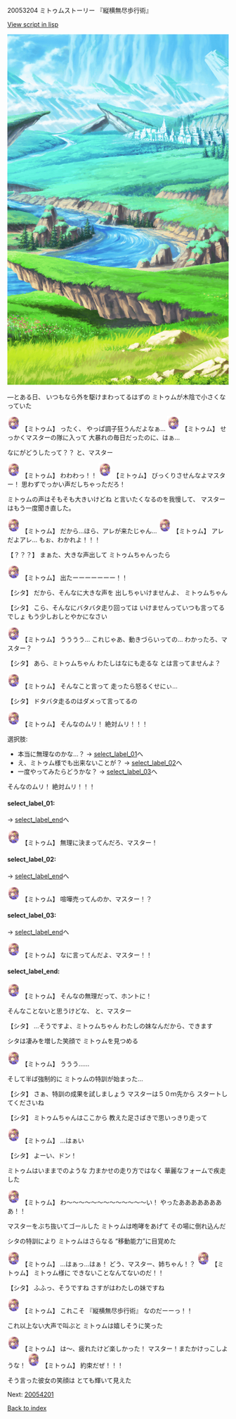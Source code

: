 20053204 ミトゥムストーリー 『縦横無尽歩行術』

[View script in lisp](../scripts/20053204.txt)

![plain.png](../images/backgrounds/plain.png)

—とある日、
いつもなら外を駆けまわってるはずの
ミトゥムが木陰で小さくなっていた

<img src="../images/units/200531.png" alt="200531.png" height="34"/>
【ミトゥム】
ったく、
やっぱ調子狂うんだよなぁ…

<img src="../images/units/200531.png" alt="200531.png" height="34"/>
【ミトゥム】
せっかくマスターの隊に入って
大暴れの毎日だったのに、はぁ…

なにがどうしたって？？
と、マスター

<img src="../images/units/200531.png" alt="200531.png" height="34"/>
【ミトゥム】
わわわっ！！

<img src="../images/units/200531.png" alt="200531.png" height="34"/>
【ミトゥム】
びっくりさせんなよマスター！
思わずでっかい声だしちゃっただろ！

ミトゥムの声はそもそも大きいけどね
と言いたくなるのを我慢して、
マスターはもう一度聞き直した。

<img src="../images/units/200531.png" alt="200531.png" height="34"/>
【ミトゥム】
だから…ほら、アレが来たじゃん…

<img src="../images/units/200531.png" alt="200531.png" height="34"/>
【ミトゥム】
アレだよアレ…
もぉ、わかれよ！！！

【？？？】
まぁた、大きな声出して
ミトゥムちゃんったら

<img src="../images/units/200531.png" alt="200531.png" height="34"/>
【ミトゥム】
出たーーーーーーー！！

【シタ】
だから、そんなに大きな声を
出しちゃいけませんよ、
ミトゥムちゃん

【シタ】
こら、そんなにバタバタ走り回っては
いけませんっていつも言ってるでしょ
もう少しおしとやかになさい

<img src="../images/units/200531.png" alt="200531.png" height="34"/>
【ミトゥム】
うううう…
これじゃあ、動きづらいっての…
わかったろ、マスター？

【シタ】
あら、ミトゥムちゃん
わたしはなにも走るな
とは言ってませんよ？

<img src="../images/units/200531.png" alt="200531.png" height="34"/>
【ミトゥム】
そんなこと言って
走ったら怒るくせにぃ…

【シタ】
ドタバタ走るのはダメって言ってるの

<img src="../images/units/200531.png" alt="200531.png" height="34"/>
【ミトゥム】
そんなのムリ！
絶対ムリ！！！

選択肢:
- 本当に無理なのかな…？ → [select_label_01](#select_label_01)へ
- え、ミトゥム様でも出来ないことが？ → [select_label_02](#select_label_02)へ
- 一度やってみたらどうかな？ → [select_label_03](#select_label_03)へ

そんなのムリ！
絶対ムリ！！！

#### select_label_01:
 → [select_label_end](#select_label_end)へ

<img src="../images/units/200531.png" alt="200531.png" height="34"/>
【ミトゥム】
無理に決まってんだろ、マスター！

#### select_label_02:
 → [select_label_end](#select_label_end)へ

<img src="../images/units/200531.png" alt="200531.png" height="34"/>
【ミトゥム】
喧嘩売ってんのか、マスター！？

#### select_label_03:
 → [select_label_end](#select_label_end)へ

<img src="../images/units/200531.png" alt="200531.png" height="34"/>
【ミトゥム】
なに言ってんだよ、マスター！！

#### select_label_end:

<img src="../images/units/200531.png" alt="200531.png" height="34"/>
【ミトゥム】
そんなの無理だって、ホントに！

そんなことないと思うけどな、
と、マスター

【シタ】
…そうですよ、ミトゥムちゃん
わたしの妹なんだから、できます

シタは凄みを増した笑顔で
ミトゥムを見つめる

<img src="../images/units/200531.png" alt="200531.png" height="34"/>
【ミトゥム】
ううう……

そして半ば強制的に
ミトゥムの特訓が始まった…

【シタ】
さぁ、特訓の成果を試しましょう
マスターは５０ｍ先から
スタートしてくださいね

【シタ】
ミトゥムちゃんはここから
教えた足さばきで思いっきり走って

<img src="../images/units/200531.png" alt="200531.png" height="34"/>
【ミトゥム】
…はぁい

【シタ】
よーい、ドン！

ミトゥムはいままでのような
力まかせの走り方ではなく
華麗なフォームで疾走した

<img src="../images/units/200531.png" alt="200531.png" height="34"/>
【ミトゥム】
わ〜〜〜〜〜〜〜〜〜〜〜〜〜い！
やったああああああああ！！

マスターをぶち抜いてゴールした
ミトゥムは咆哮をあげて
その場に倒れ込んだ

シタの特訓により
ミトゥムはさらなる
“移動能力”に目覚めた

<img src="../images/units/200531.png" alt="200531.png" height="34"/>
【ミトゥム】
…はぁっ…はぁ！
どう、マスター、姉ちゃん！？

<img src="../images/units/200531.png" alt="200531.png" height="34"/>
【ミトゥム】
ミトゥム様に
できないことなんてないのだ！！

【シタ】
ふふっ、そうですね
さすがはわたしの妹ですね

<img src="../images/units/200531.png" alt="200531.png" height="34"/>
【ミトゥム】
これこそ
『縦横無尽歩行術』
なのだーーっ！！

これ以上ない大声で叫ぶと
ミトゥムは嬉しそうに笑った

<img src="../images/units/200531.png" alt="200531.png" height="34"/>
【ミトゥム】
は〜、疲れたけど楽しかった！
マスター！またかけっこしような！

<img src="../images/units/200531.png" alt="200531.png" height="34"/>
【ミトゥム】
約束だぜ！！！

そう言った彼女の笑顔は
とても輝いて見えた


Next: [20054201](20054201.md)

[Back to index](index.md)
